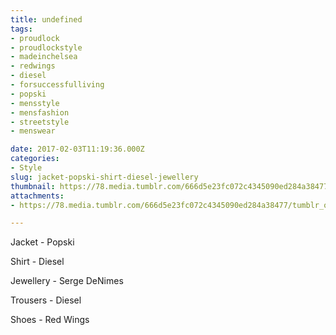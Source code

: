 ```yaml
---
title: undefined
tags:
- proudlock
- proudlockstyle
- madeinchelsea
- redwings
- diesel
- forsuccessfulliving
- popski
- mensstyle
- mensfashion
- streetstyle
- menswear

date: 2017-02-03T11:19:36.000Z
categories:
- Style
slug: jacket-popski-shirt-diesel-jewellery
thumbnail: https://78.media.tumblr.com/666d5e23fc072c4345090ed284a38477/tumblr_oksq4onMTK1rhrm24o1_1280.jpg
attachments:
- https://78.media.tumblr.com/666d5e23fc072c4345090ed284a38477/tumblr_oksq4onMTK1rhrm24o1_1280.jpg

---
```


Jacket - Popski 

  Shirt - Diesel 

  Jewellery - Serge DeNimes 

  Trousers - Diesel 

  Shoes - Red Wings
